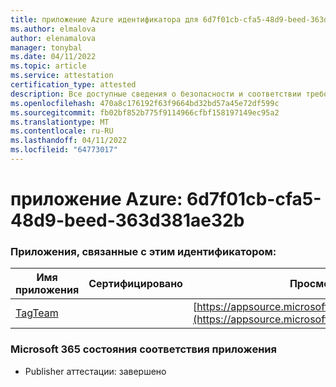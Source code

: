 ```yaml
---
title: приложение Azure идентификатора для 6d7f01cb-cfa5-48d9-beed-363d381ae32b
ms.author: elmalova
author: elenamalova
manager: tonybal
ms.date: 04/11/2022
ms.topic: article
ms.service: attestation
certification_type: attested
description: Все доступные сведения о безопасности и соответствии требованиям для 6d7f01cb-cfa5-48d9-beed-363d381ae32b.
ms.openlocfilehash: 470a8c176192f63f9664bd32bd57a45e72df599c
ms.sourcegitcommit: fb02bf852b775f9114966cfbf158197149ec95a2
ms.translationtype: MT
ms.contentlocale: ru-RU
ms.lasthandoff: 04/11/2022
ms.locfileid: "64773017"
---
```

# <a name="azure-app-id-6d7f01cb-cfa5-48d9-beed-363d381ae32b"></a>приложение Azure: 6d7f01cb-cfa5-48d9-beed-363d381ae32b


### <a name="apps-associated-with-this-id"></a>Приложения, связанные с этим идентификатором:
| **Имя приложения** | **Сертифицировано** | **Просмотр в AppSource** |
|--------------|---------------|-----------------------|
| [TagTeam](../forward/WA200002829.md) |  | [https://appsource.microsoft.com/product/office/WA200002829](https://appsource.microsoft.com/product/office/WA200002829) |

### <a name="microsoft-365-app-compliance-status"></a>Microsoft 365 состояния соответствия приложения
- Publisher аттестации: завершено

